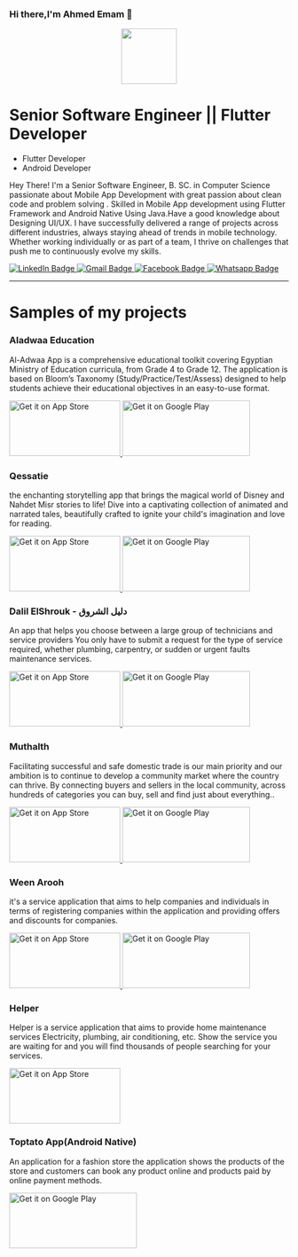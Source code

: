 ### Hi there,I'm Ahmed Emam 👋
<div id="header" align="center">
  <img src="https://media.giphy.com/media/xBTSwCTFkgfcdTjHMz/giphy.gif" width="100"/>
</div>

<h1>Senior Software Engineer || Flutter Developer
</h1>
<ul>
   <li>Flutter Developer</li>
  <li>Android Developer</li>

  
</ul>
<p>Hey There! I'm a Senior Software Engineer, B. SC. in Computer Science passionate about Mobile App Development with great passion about clean code and problem solving . Skilled in Mobile App development using Flutter Framework and Android Native Using Java.Have a good knowledge about Designing UI/UX.  I have successfully delivered a range of projects across different industries, always staying ahead of trends in mobile technology. Whether working individually or as part of a team, I thrive on challenges that push me to continuously evolve my skills.
</p>
<div id="badges">
  <a href="https://www.linkedin.com/in/ahmed-emam-969b44176/">
    <img src="https://img.shields.io/badge/LinkedIn-blue?style=for-the-badge&logo=linkedin&logoColor=white" alt="LinkedIn Badge"/>
  </a>
  <a href="https://mail.google.com/mail/?view=cm&source=mailto&to=a.emam3920@gmail.com">
    <img src="https://img.shields.io/badge/Gmail-red?style=for-the-badge&logo=gmail&logoColor=white" alt="Gmail Badge"/>
  </a>
  <a href="https://www.facebook.com/black.hourse.35/">
    <img src="https://img.shields.io/badge/Facebook-blue?style=for-the-badge&logo=facebook&logoColor=white" alt="Facebook Badge"/>
  </a>
    <a href="https://wa.me/+201112807193">
    <img src="https://img.shields.io/badge/Whatsapp-dark green?style=for-the-badge&logo=whatsapp&logoColor=white" alt="Whatsapp Badge"/>
  </a>
</div>
<hr>

<h1>Samples of my projects
</h1>

<h3>Aladwaa Education
</h3>
<p>Al-Adwaa App is a comprehensive educational toolkit covering Egyptian Ministry of Education curricula, from Grade
4 to Grade 12.
The application is based on Bloom’s Taxonomy (Study/Practice/Test/Assess) designed to help students achieve their
educational objectives in an easy-to-use format.
</p>
<div id="stores">
 <a href="https://apps.apple.com/eg/app/aladwaa-education/id1540942437">
   <img 
      class="apple"
   src="https://tools.applemediaservices.com/api/badges/download-on-the-app-store/black/en-us" 
         width="200" height="100"
      alt="Get it on App Store">
  </a>
 <a href='https://play.google.com/store/apps/details?id=com.nahdetmisr.adwaa&hl=en&gl=US'>
    <img 
      class="android" 
      alt='Get it on Google Play' 
            width="230" height="100"
      src='https://play.google.com/intl/en_us/badges/images/generic/en_badge_web_generic.png' />
  </a>
</div>

<h3>Qessatie
</h3>
<p>the enchanting storytelling app that brings the magical world of Disney and Nahdet Misr stories to life! Dive into a
captivating collection of animated and narrated tales, beautifully crafted to ignite your child's imagination and love for
reading.

</p>
<div id="stores">
 <a href="https://apps.apple.com/eg/app/qessatie/id1574335162">
    <img 
      class="apple"
   src="https://tools.applemediaservices.com/api/badges/download-on-the-app-store/black/en-us?size=250x83&amp;releaseDate=1276560000&h=7e7b68fad19738b5649a1bfb78ff46e9" 
         width="200" height="100"
      alt="Get it on App Store">
  </a>
 <a href='https://play.google.com/store/apps/details?id=com.nahdetmisr.kidsapp&hl=en&gl=US'>
    <img 
      class="android" 
      alt='Get it on Google Play' 
            width="230" height="100"
      src='https://play.google.com/intl/en_us/badges/images/generic/en_badge_web_generic.png' />
  </a>

</div>
<h3>Dalil ElShrouk - دليل الشروق
</h3>
<p>An app that helps you choose between a large group of technicians and service providers You only have to submit a
request for the type of service required, whether plumbing, carpentry, or sudden or urgent faults
maintenance services.
</p>
<div id="stores">
 <a href="https://apps.apple.com/us/app/dalil-el-shrouk-%D8%AF%D9%84%D9%8A%D9%84-%20%D8%A7%D9%84%D8%B4%D8%B1%D9%88%D9%82/id1540026216">
    <img 
      class="apple"
   src="https://tools.applemediaservices.com/api/badges/download-on-the-app-store/black/en-us?size=250x83&amp;releaseDate=1276560000&h=7e7b68fad19738b5649a1bfb78ff46e9" 
         width="200" height="100"
      alt="Get it on App Store">
  </a>
 <a href='https://play.google.com/store/apps/details?id=io.dalil'>
    <img 
      class="android" 
      alt='Get it on Google Play' 
            width="230" height="100"
      src='https://play.google.com/intl/en_us/badges/images/generic/en_badge_web_generic.png' />
  </a>

</div>

<h3>Muthalth
</h3>
<p>Facilitating successful and safe domestic trade is our main priority and our ambition is to continue to develop a community market where the country can thrive.
By connecting buyers and sellers in the local community, across hundreds of categories you can buy, sell and find just about everything..
</p>
<div id="stores">
 <a href="https://apps.apple.com/us/app/%D9%85%D8%AB%D9%84%D8%AB/id1550110291">
    <img 
      class="apple"
   src="https://tools.applemediaservices.com/api/badges/download-on-the-app-store/black/en-us?size=250x83&amp;releaseDate=1276560000&h=7e7b68fad19738b5649a1bfb78ff46e9" 
         width="200" height="100"
      alt="Get it on App Store">
  </a>
 <a href='https://play.google.com/store/apps/details?id=com.raitotec.gumtree'>
    <img 
      class="android" 
      alt='Get it on Google Play' 
            width="230" height="100"
      src='https://play.google.com/intl/en_us/badges/images/generic/en_badge_web_generic.png' />
  </a>

</div>
<h3>Ween Arooh
</h3>
<p>it's a service application that aims to help companies and individuals in terms of registering companies within the
application and providing offers and discounts for companies.
</p>
<div id="stores">
 <a href="https://apps.apple.com/us/app/%D9%88%D9%8A%D9%86-%D8%A7%D8%B1%D9%88%D8%AD/id1562572350">
    <img 
      class="apple"
   src="https://tools.applemediaservices.com/api/badges/download-on-the-app-store/black/en-us?size=250x83&amp;releaseDate=1276560000&h=7e7b68fad19738b5649a1bfb78ff46e9" 
         width="200" height="100"
      alt="Get it on App Store">
  </a>
 <a href='https://play.google.com/store/apps/details?id=com.raito.ween_arooh'>
    <img 
      class="android" 
      alt='Get it on Google Play' 
            width="230" height="100"
      src='https://play.google.com/intl/en_us/badges/images/generic/en_badge_web_generic.png' />
  </a>

</div>
<h3>Helper
</h3>
<p>Helper is a service application that aims to provide home maintenance services Electricity, plumbing, air
conditioning, etc. Show the service you are waiting for and you will find thousands of people searching for your
services.
</p>
<div id="stores">
 <a href="https://apps.apple.com/us/app/helper-%D9%87%D9%8A%D9%84%D8%A8%D8%B1/id1549451685">
    <img 
      class="apple"
   src="https://tools.applemediaservices.com/api/badges/download-on-the-app-store/black/en-us?size=250x83&amp;releaseDate=1276560000&h=7e7b68fad19738b5649a1bfb78ff46e9" 
         width="200" height="100"
      alt="Get it on App Store">
  </a>


</div>

<h3>Toptato App(Android Native)
</h3>
<p>An application for a fashion store the application shows the products of the store and customers can book any
product online and products paid by online payment methods.
</p>
<div id="stores">

 <a href='https://play.google.com/store/apps/details?id=com.sharqtech.toptato'>
    <img 
      class="android" 
      alt='Get it on Google Play' 
            width="230" height="100"
      src='https://play.google.com/intl/en_us/badges/images/generic/en_badge_web_generic.png' />
  </a>

</div>
